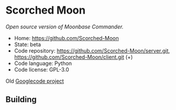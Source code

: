 # Scorched Moon

_Open source version of Moonbase Commander._

- Home: https://github.com/Scorched-Moon
- State: beta
- Code repository: https://github.com/Scorched-Moon/server.git, https://github.com/Scorched-Moon/client.git (+)
- Code language: Python
- Code license: GPL-3.0

Old [Googlecode project](https://code.google.com/archive/p/tether/)

## Building

